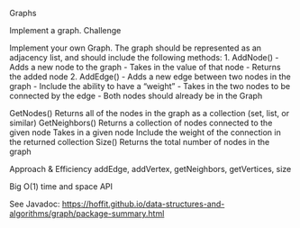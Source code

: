Graphs

Implement a graph.
Challenge

Implement your own Graph. The graph should be represented as an adjacency list, and should include the following methods: 1. AddNode() - Adds a new node to the graph - Takes in the value of that node - Returns the added node 2. AddEdge() - Adds a new edge between two nodes in the graph - Include the ability to have a “weight” - Takes in the two nodes to be connected by the edge - Both nodes should already be in the Graph

GetNodes()
    Returns all of the nodes in the graph as a collection (set, list, or similar)
GetNeighbors()
    Returns a collection of nodes connected to the given node
    Takes in a given node
    Include the weight of the connection in the returned collection
Size()
    Returns the total number of nodes in the graph

Approach & Efficiency
addEdge, addVertex, getNeighbors, getVertices, size

Big O(1) time and space
API

See Javadoc: https://hoffit.github.io/data-structures-and-algorithms/graph/package-summary.html
